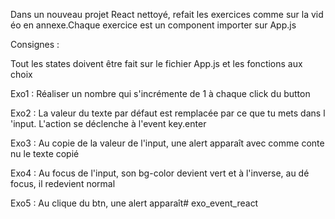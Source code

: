  Dans un nouveau projet React nettoyé, refait les exercices comme sur la vidéo en annexe.Chaque exercice est un component importer sur App.js

Consignes :

Tout les states doivent être fait sur le fichier App.js et les fonctions aux choix

 Exo1 : Réaliser un nombre qui s'incrémente de 1 à chaque click du button

Exo2 : La valeur du texte par défaut est remplacée par ce que tu mets dans l'input. L'action se déclenche à l'event key.enter

Exo3 : Au copie de la valeur de l'input, une alert apparaît avec comme contenu le texte copié

Exo4 : Au focus de l'input, son bg-color devient vert et à l'inverse, au dé focus, il redevient normal

Exo5 : Au clique du btn, une alert apparaît# exo_event_react
